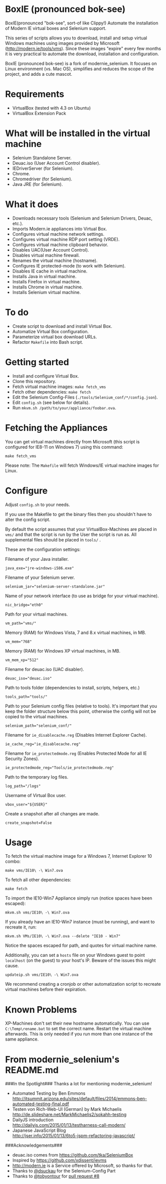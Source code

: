 BoxIE (pronounced bok-see)
=======================

BoxIE(pronounced "bok-see", sort-of like Clippy!) Automate the installation of Modern IE virtual boxes and Selenium support.

This series of scripts allows you to download, install and setup virtual Windows machines using images provided by Microsoft (http://modern.ie/tools/vms). Since these images "expire" every few months it is very practical to automate the download, installation and configuration.

BoxIE (pronounced bok-see) is a fork of modernie_selenium. It focuses on Linux environment (vs. Mac OS), simplifies and reduces the scope of the project, and adds a cute mascot.

Requirements
=================

  * VirtualBox (tested with 4.3 on Ubuntu)
  * VirtualBox Extension Pack

What will be installed in the virtual machine
=================

  * Selenium Standalone Server.
  * Deuac.iso (User Account Control disabler).
  * IEDriverServer (for Selenium).
  * Chrome.
  * Chromedriver (for Selenium).
  * Java JRE (for Selenium).

What it does
=================

  * Downloads  necessary tools (Selenium and Selenium Drivers, Deuac, etc.).
  * Imports Modern.ie appliances into Virtual Box.
  * Configures virtual machine network settings.
  * Configures virtual machine RDP port setting (VRDE).
  * Configures virtual machine clipboard behavior.
  * Disables UAC(User Account Control).
  * Disables virtual machine firewall.
  * Renames the virtual machine (hostname).
  * Configures IE protected-mode (to work with Selenium).
  * Disables IE cache in virtual machine.
  * Installs  Java in virtual machine.
  * Installs Firefox in virtual machine.
  * Installs Chrome in virtual machine.
  * Installs Selenium virtual machine.

To do
==================

  * Create script to download and install Virtual Box.
  * Automatize Virtual Box configuration.
  * Parameterize virtual box download URLs.
  *  Refactor ```Makefile``` into Bash script.

Getting started
===============

  * Install and configure Virtual Box.
  * Clone this repository.
  * Fetch virtual machine images:  ```make fetch_vms```
  * Fetch other dependencies: ```make fetch```
  * Edit the Selenium Config-Files (```./tools/Selenium_conf/*/config.json```).
  * Edit ```config.sh``` (see below for details).
  * Run ```mkvm.sh /path/to/your/appliance/foobar.ova```.

Fetching the Appliances
=======================

You can get virtual machines directly from Microsoft (this script is configured for IE8-11 on Windows 7) using this command:

```
make fetch_vms
```

Please note: The ```Makefile``` will fetch Windows/IE virtual machine images for Linux.

Configure
=========

Adjust ```config.sh``` to your needs.

If you use the Makefile to get the binary files then you shouldn't have to alter the config script.

By default the script assumes that your VirtualBox-Machines are placed in ```vms/``` and that the script is run by the User the script is run as. All supplemental files should be placed in ```tools/``` .

These are the configuration settings:

Filename of your Java installer.

```
java_exe="jre-windows-i586.exe"
```

Filename of your Selenium server.

```
selenium_jar="selenium-server-standalone.jar"
```

Name of your network interface (to use as bridge for your virtual machine).

```
nic_bridge="eth0"
```

Path for your virtual machines.

```
vm_path="vms/"
```

Memory (RAM) for Windows Vista, 7 and 8.x virtual machines, in MB.

```
vm_mem="768"
```

Memory (RAM) for Windows XP virtual machines, in MB.

```
vm_mem_xp="512"
```

Filename for deuac.iso (UAC disabler).

```
deuac_iso="deuac.iso"
```

Path to tools folder (dependencies to install, scripts, helpers, etc.)

```
tools_path="tools/"
```

Path to your Selenium config files (relative to tools). It's important that you keep the folder structure below this point, otherwise the config will not be copied to the virtual machines.

```
selenium_path="selenium_conf/"
```

Filename for ```ie_disablecache.reg``` (Disables Internet Explorer Cache).

```
ie_cache_reg="ie_disablecache.reg"
```

Filename for ```ie_protectedmode.reg``` (Enables Protected Mode for all IE Security Zones).

```
ie_protectedmode_reg="Tools/ie_protectedmode.reg"
```

Path to the temporary log files.

```
log_path="/logs"
```

Username of Virtual Box user.

```
vbox_user="${USER}"
```

Create a snapshot after all changes are made.

```
create_snapshot=False
```

Usage
=====

To fetch the virtual machine image for a Windows 7, Internet Explorer 10 combo:

```
make vms/IE10\ -\ Win7.ova
```

To fetch all other dependencies:

```
make fetch
```

To import the IE10-Win7 Appliance simply run (notice spaces have been escaped):

```
mkvm.sh vms/IE10\ -\ Win7.ova
```

If you already have an IE10-Win7 instance (must be running),  and want to recreate it, run:

```
mkvm.sh VMs/IE10\ -\ Win7.ova --delete "IE10 - Win7"
```

Notice the spaces escaped for path, and quotes for virtual machine name.

Additionally, you can set a ```hosts``` file on your Windows guest to point ```localhost``` (on the guest) to your host's IP. Beware of the issues this might cause.

```
updateip.sh vms/IE10\ -\ Win7.ova
```

We recommend creating a cronjob or other automatization script to recreate virtual machines before their expiration.

Known Problems
==============

XP-Machines don't set their new hostname automatically. You can use ```C:\Temp\rename.bat``` to set the correct name. Restart the virtual machine afterwards. This is only needed if you run more than one instance of the same appliance.



From modernie_selenium's README.md
================

###In the Spotlight###
Thanks a lot for mentioning modernie_selenium!
  * Automated Testing by Ben Emmons<br>
    http://itsummit.arizona.edu/sites/default/files/2014/emmons-ben-automated-testing-final.pdf
  * Testen von Rich-Web-UI (German) by Mark Michaelis<br>
    http://de.slideshare.net/MarkMichaelis2/sokahh-testing
  * DailyJS introduction<br>
    http://dailyjs.com/2015/01/13/testharness-call-modern/
  * Japanese JavaScript Blog<br>
    http://jser.info/2015/01/13/6to5-jspm-refactoring-javascript/

###Acknowledgements###
  * deuac.iso comes from https://github.com/tka/SeleniumBox
  * Inspired by https://github.com/xdissent/ievms
  * http://modern.ie is a Service offered by Microsoft, so thanks for that.
  * Thanks to [@dsuckau](https://github.com/dsuckau) for the Selenium-Config Part
  * Thanks to [@tobyontour](https://github.com/tobyontour) for [pull request #8](https://github.com/conceptsandtraining/modernie_selenium/pull/8)